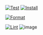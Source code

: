 [![Test](https://github.com/nogibjj/indi_mini_week3/actions/workflows/test.yml/badge.svg)](https://github.com/nogibjj/indi_mini_week3/actions/workflows/test.yml)
[![Install](https://github.com/nogibjj/indi_mini_week3/actions/workflows/install.yml/badge.svg)](https://github.com/nogibjj/indi_mini_week3/actions/workflows/install.yml)

[![Format](https://github.com/nogibjj/indi_mini_week3/actions/workflows/format.yml/badge.svg)](https://github.com/nogibjj/indi_mini_week3/actions/workflows/format.yml)

[![Lint](https://github.com/nogibjj/indi_mini_week3/actions/workflows/lint.yml/badge.svg)](https://github.com/nogibjj/indi_mini_week3/actions/workflows/lint.yml)
![image](https://github.com/user-attachments/assets/e852ccc6-044b-4eed-9cc5-f94c5775b8af)

